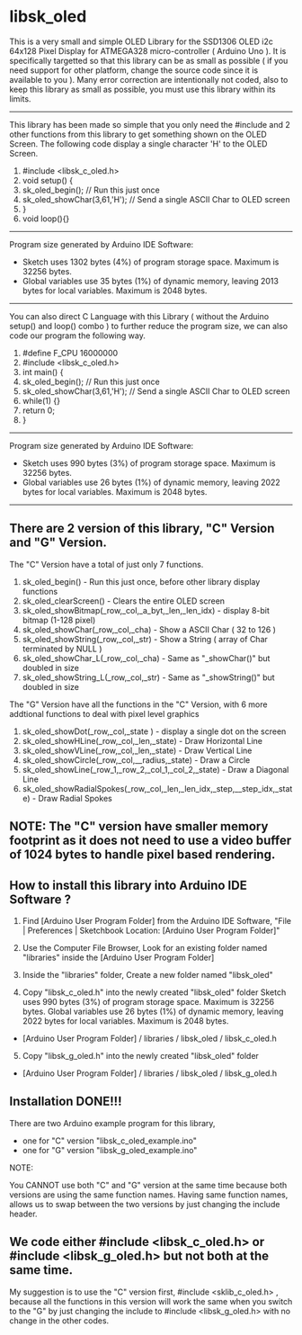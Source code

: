 # libsk_oled

This is a very small and simple OLED Library for the SSD1306 OLED i2c 64x128 Pixel Display for ATMEGA328 micro-controller ( Arduino Uno ). It is specifically targetted so that this library can be as small as possible ( if you need support for other platform, change the source code since it is available to you ). Many error correction are intentionally not coded, also to keep this library as small as possible, you must use this library within its limits. 

------

This library has been made so simple that you only need the #include and 2 other functions from this library to get something shown on the OLED Screen. The following code display a single character 'H' to the OLED Screen.

1. #include <libsk_c_oled.h> 
2. void setup() {
3.   sk_oled_begin(); // Run this just once
4.   sk_oled_showChar(3,61,'H'); // Send a single ASCII Char to OLED screen
5. }
6. void loop(){}

------
Program size generated by Arduino IDE Software:
- Sketch uses 1302 bytes (4%) of program storage space. Maximum is 32256 bytes.
- Global variables use 35 bytes (1%) of dynamic memory, leaving 2013 bytes for local variables. Maximum is 2048 bytes.


------

You can also direct C Language with this Library ( without the Arduino setup() and loop() combo ) to further reduce the program size, we can also code our program the following way.

1. #define F_CPU 16000000
2. #include <libsk_c_oled.h> 
3. int main() {
4.   sk_oled_begin(); // Run this just once
5.   sk_oled_showChar(3,61,'H'); // Send a single ASCII Char to OLED screen
6.   while(1) {}
7.   return 0;
8. }

------
Program size generated by Arduino IDE Software:
- Sketch uses 990 bytes (3%) of program storage space. Maximum is 32256 bytes.
- Global variables use 26 bytes (1%) of dynamic memory, leaving 2022 bytes for local variables. Maximum is 2048 bytes.

------

There are 2 version of this library, "C" Version and "G" Version.
---

The "C" Version have a total of just only 7 functions.

1. sk_oled_begin() - Run this just once, before other library display functions
2. sk_oled_clearScreen() - Clears the entire OLED screen
3. sk_oled_showBitmap(_row,_col,_a_byt,_len,_len_idx) - display 8-bit bitmap (1-128 pixel)
4. sk_oled_showChar(_row,_col,_cha) - Show a ASCII Char ( 32 to 126 )
5. sk_oled_showString(_row,_col,_str) - Show a String ( array of Char terminated by NULL )
6. sk_oled_showChar_L(_row,_col,_cha) - Same as "_showChar()" but doubled in size
7. sk_oled_showString_L(_row,_col,_str) - Same as "_showString()" but doubled in size

The "G" Version have all the functions in the "C" Version, with 6 more addtional functions
to deal with pixel level graphics

1. sk_oled_showDot(_row,_col,_state ) - display a single dot on the screen
2. sk_oled_showHLine(_row,_col,_len,_state) - Draw Horizontal Line
3. sk_oled_showVLine(_row,_col,_len,_state) - Draw Vertical Line
4. sk_oled_showCircle(_row,_col,__radius,_state) - Draw a Circle
5. sk_oled_showLine(_row_1,_row_2,_col_1,_col_2,_state) - Draw a Diagonal Line
6. sk_oled_showRadialSpokes(_row,_col,_len,_len_idx,_step,__step_idx,_state) - Draw Radial Spokes

NOTE: The "C" version have smaller memory footprint as it does not need to use a video buffer of 1024 bytes to handle pixel based rendering.
---

How to install this library into Arduino IDE Software ?
---

1. Find [Arduino User Program Folder] from the Arduino IDE Software, "File | Preferences | Sketchbook Location: [Arduino User Program Folder]"

2. Use the Computer File Browser, Look for an existing folder named "libraries" inside the [Arduino User Program Folder]

3. Inside the "libraries" folder, Create a new folder named "libsk_oled"

4. Copy "libsk_c_oled.h" into the newly created "libsk_oled" folder Sketch uses 990 bytes (3%) of program storage space. Maximum is 32256 bytes.
Global variables use 26 bytes (1%) of dynamic memory, leaving 2022 bytes for local variables. Maximum is 2048 bytes.
- [Arduino User Program Folder] / libraries / libsk_oled / libsk_c_oled.h
 
5. Copy "libsk_g_oled.h" into the newly created "libsk_oled" folder 
- [Arduino User Program Folder] / libraries / libsk_oled / libsk_g_oled.h

Installation DONE!!!
---
   
There are two Arduino example program for this library, 
- one for "C" version "libsk_c_oled_example.ino"
- one for "G" version "libsk_g_oled_example.ino"

NOTE: 

You CANNOT use both "C" and "G" version at the same time because both versions are using
the same function names. Having same function names, allows us to swap between the two 
versions by just changing the include header.

We code either #include <libsk_c_oled.h> or #include <libsk_g_oled.h> but not both at the same time.
---

My suggestion is to use the "C" version first, #include <sklib_c_oled.h> , because all the 
functions in this version will work the same when you switch to the "G" by just changing the 
include to #include <libsk_g_oled.h> with no change in the other codes. 



